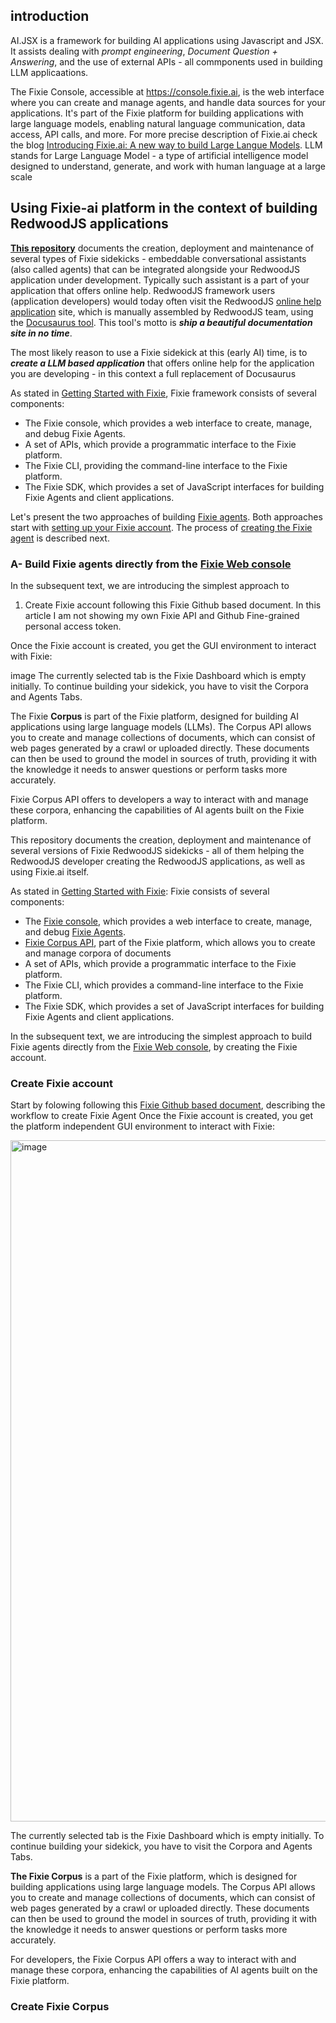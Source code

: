 ## introduction

AI.JSX is a framework for building AI applications using Javascript and JSX. It assists dealing with _prompt engineering_, _Document Question + Answering_, and the use of external APIs - all commponents used in building LLM applicaations. 

The Fixie Console, accessible at https://console.fixie.ai, is the web interface where you can create and manage agents, and handle data sources for your applications. It's part of the Fixie platform for building applications with large language models, enabling natural language communication, data access, API calls, and more. For more precise description of Fixie.ai check the blog [Introducing Fixie.ai: A new way to build Large Langue Models](https://www.fixie.ai/blog/introducing-fixie-ai-a-new-way-to-build-with-llms). LLM stands for Large Language Model - a type of artificial intelligence model designed to understand, generate, and work with human language at a large scale

## Using Fixie-ai platform in the context of building RedwoodJS applications

**[This repository](https://github.com/adriatic/redwood-ai)** documents the creation, deployment and maintenance of several types of Fixie sidekicks - embeddable conversational assistants (also called agents) that can be integrated alongside your RedwoodJS application under development. Typically such assistant is a part of your application that offers online help. RedwoodJS framework users (application developers) would today often visit the RedwoodJS [online help application](https://redwoodjs.com/docs/index) site, which is manually assembled by RedwoodJS team, using the [Docusaurus tool](https://docusaurus.io/). This tool's motto is **_ship a beautiful documentation site in no time_**.

The most likely reason to use a Fixie sidekick at this (early AI) time, is to _**create a LLM based application**_ that offers online help for the application you are developing - in this context a full replacement of Docusaurus

As stated in [Getting Started with Fixie](https://fixie.ai/docs/getting-started), Fixie framework consists of several components:

- The Fixie console, which provides a web interface to create, manage, and debug Fixie Agents.
- A set of APIs, which provide a programmatic interface to the Fixie platform.
- The Fixie CLI, providing the command-line interface to the Fixie platform.
- The Fixie SDK, which provides a set of JavaScript interfaces for building Fixie Agents and client applications.

Let's present the two approaches of building [Fixie agents](https://fixie.ai/docs/building-agents). Both approaches start with [setting up your Fixie account](https://fixie.ai/docs/getting-started#setting-up-your-account). The process of [creating the Fixie agent](https://fixie.ai/docs/getting-started#creating-your-first-agent) is described next.

### A- Build Fixie agents directly from the **[Fixie Web console](https://console.fixie.ai/)**


In the subsequent text, we are introducing the simplest approach to 
1. Create Fixie account
following this Fixie Github based document. In this article I am not showing my own Fixie API and Github Fine-grained personal access token.

Once the Fixie account is created, you get the GUI environment to interact with Fixie:

image
The currently selected tab is the Fixie Dashboard which is empty initially. To continue building your sidekick, you have to visit the Corpora and Agents Tabs.

The Fixie **Corpus** is part of the Fixie platform, designed for building AI applications using large language models (LLMs). The Corpus API allows you to create and manage collections of documents, which can consist of web pages generated by a crawl or uploaded directly. These documents can then be used to ground the model in sources of truth, providing it with the knowledge it needs to answer questions or perform tasks more accurately.

Fixie Corpus API offers to developers a way to interact with and manage these corpora, enhancing the capabilities of AI agents built on the Fixie platform.

This repository documents the creation, deployment and maintenance of several versions of Fixie RedwoodJS sidekicks - all of them helping the RedwoodJS developer creating the RedwoodJS applications, as well as using Fixie.ai itself.



As stated in [Getting Started with Fixie](https://fixie.ai/docs/getting-started): Fixie consists of several components:

- The [Fixie console](https://console.fixie.ai/), which provides a web interface to create, manage, and debug [Fixie Agents](https://console.fixie.ai/agents/).
- [Fixie Corpus API](https://console.fixie.ai/corpora), part of the Fixie platform, which allows you to create and manage corpora of documents
- A set of APIs, which provide a programmatic interface to the Fixie platform.
- The Fixie CLI, which provides a command-line interface to the Fixie platform.
- The Fixie SDK, which provides a set of JavaScript interfaces for building Fixie Agents and client applications.

In the subsequent text, we are introducing the simplest approach to build Fixie agents directly from the [Fixie Web console](https://console.fixie.ai/), by creating the Fixie account.

### Create Fixie account

Start by folowing following this [Fixie Github based document](https://github.com/fixie-ai/sidekick-github), describing the workflow to create Fixie Agent  Once the Fixie account is created, you get the platform independent GUI environment to interact with Fixie:

<img width="1090" alt="image" src="https://github.com/adriatic/fixie-logs/assets/2712405/d517d2c4-6032-4bdc-8e40-df95ec38388f"/>

The currently selected tab is the Fixie Dashboard which is empty initially. To continue building your sidekick, you have to visit the Corpora and Agents Tabs.

**The Fixie Corpus** is a part of the Fixie platform, which is designed for building applications using large language models. The Corpus API allows you to create and manage collections of documents, which can consist of web pages generated by a crawl or uploaded directly. These documents can then be used to ground the model in sources of truth, providing it with the knowledge it needs to answer questions or perform tasks more accurately.

For developers, the Fixie Corpus API offers a way to interact with and manage these corpora, enhancing the capabilities of AI agents built on the Fixie platform.

### Create Fixie Corpus